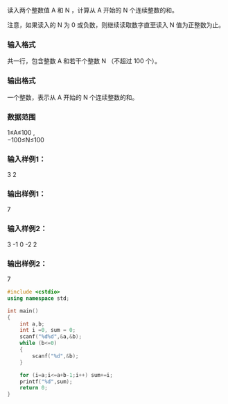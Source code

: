 读入两个整数值 A
 和 N
，计算从 A
 开始的 N
 个连续整数的和。

注意，如果读入的 N
 为 0
 或负数，则继续读取数字直至读入 N
 值为正整数为止。

### 输入格式
共一行，包含整数 A
 和若干个整数 N
（不超过 100
 个）。

### 输出格式
一个整数，表示从 A
 开始的 N
 个连续整数的和。

### 数据范围
1≤A≤100
,  
−100≤N≤100
### 输入样例1：
3 2
### 输出样例1：
7
### 输入样例2：
3 -1 0 -2 2
### 输出样例2：
7
```c++
#include <cstdio>
using namespace std;

int main()
{
    int a,b;
    int i =0, sum = 0;
    scanf("%d%d",&a,&b);
    while (b<=0)
    {
        scanf("%d",&b);
    }

    for (i=a;i<=a+b-1;i++) sum+=i;
    printf("%d",sum);
    return 0;
}
```
